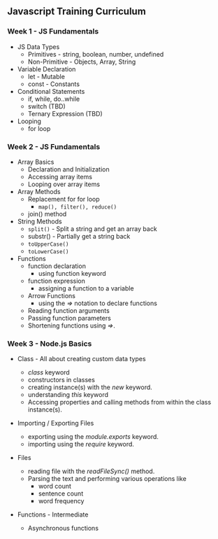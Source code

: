 ## Javascript Training Curriculum

### Week 1 - JS Fundamentals
*  JS Data Types 
    * Primitives - string, boolean, number, undefined
    * Non-Primitive - Objects, Array, String
* Variable Declaration
    * let - Mutable
    * const - Constants
* Conditional Statements
    * if, while, do..while
    * switch (TBD)
    * Ternary Expression (TBD)
* Looping
    * for loop

### Week 2  - JS Fundamentals
* Array Basics
    * Declaration and Initialization
    * Accessing array items
    * Looping over array items
* Array Methods
    *  Replacement for for loop
        - ```map(), filter(), reduce()```
    * join() method
* String Methods
    * ```split()``` - Split a string and get an array back
    * substr() - Partially get a string back
    * ```toUpperCase()```
    * ```toLowerCase()```
* Functions
    * function declaration
        - using function keyword
    * function expression
        - assigning a function to a variable
    * Arrow Functions
        - using the _=>_ notation to declare functions
    * Reading function arguments
    * Passing function parameters
    * Shortening functions using _=>_.

### Week 3 - Node.js Basics
 * Class - All about creating custom data types
    - _class_ keyword
    - constructors in classes
    - creating instance(s) with the _new_ keyword.
    - understanding _this_ keyword
    - Accessing properties and calling methods from within the class instance(s).

  * Importing / Exporting Files
    - exporting using the _module.exports_ keyword.
    - importing using the _require_ keyword. 

  * Files
     - reading file with the _readFileSync()_ method.
     - Parsing the text and performing various operations like 
        - word count
        - sentence count
        - word frequency
   * Functions - Intermediate
        - Asynchronous functions


